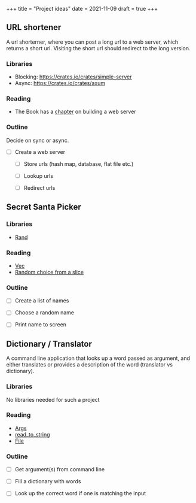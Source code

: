 +++
title = "Project ideas"
date = 2021-11-09
draft = true
+++

## URL shortener

A url shorterner, where you can post a long url to a web server, which returns a
short url. Visiting the short url should redirect to the long version.

### Libraries

* Blocking: https://crates.io/crates/simple-server
* Async: https://crates.io/crates/axum

### Reading

* The Book has a
  [chapter](https://doc.rust-lang.org/book/ch20-00-final-project-a-web-server.html)
  on building a web server


### Outline

Decide on sync or async.

* [ ] Create a web server
    * [ ] Store urls (hash map, database, flat file etc.)
    * [ ] Lookup urls
    * [ ] Redirect urls


## Secret Santa Picker

### Libraries

* [Rand](https://crates.io/crates/rand/)

### Reading

* [Vec](https://doc.rust-lang.org/std/vec/struct.Vec.html)
* [Random choice from a slice](https://docs.rs/rand/0.8.4/rand/seq/trait.SliceRandom.html#tymethod.choose)

### Outline

* [ ] Create a list of names
* [ ] Choose a random name
* [ ] Print name to screen


## Dictionary / Translator

A command line application that looks up a word passed as argument,
and either translates or provides a description of the word (translator vs
dictionary).

### Libraries

No libraries needed for such a project

### Reading

* [Args](https://doc.rust-lang.org/std/env/fn.args.html)
* [read_to_string](https://doc.rust-lang.org/std/fs/fn.read_to_string.html)
* [File](https://doc.rust-lang.org/std/fs/struct.File.html)

### Outline

* [ ] Get argument(s) from command line
* [ ] Fill a dictionary with words
* [ ] Look up the correct word if one is matching the input

